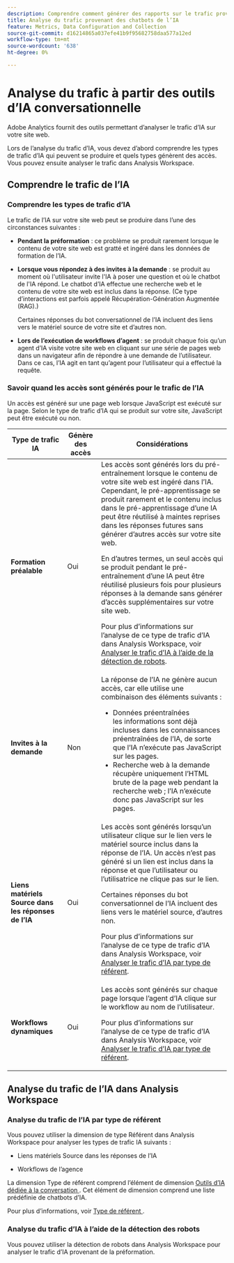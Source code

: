 ```yaml
---
description: Comprendre comment générer des rapports sur le trafic provenant des chatbots d’IA
title: Analyse du trafic provenant des chatbots de l’IA
feature: Metrics, Data Configuration and Collection
source-git-commit: d16214865a037efe41b9f95682758daa577a12ed
workflow-type: tm+mt
source-wordcount: '638'
ht-degree: 0%

---
```


# Analyse du trafic à partir des outils d’IA conversationnelle

Adobe Analytics fournit des outils permettant d’analyser le trafic d’IA sur votre site web.

Lors de l’analyse du trafic d’IA, vous devez d’abord comprendre les types de trafic d’IA qui peuvent se produire et quels types génèrent des accès. Vous pouvez ensuite analyser le trafic dans Analysis Workspace.

## Comprendre le trafic de l’IA

### Comprendre les types de trafic d’IA

Le trafic de l’IA sur votre site web peut se produire dans l’une des circonstances suivantes :

* **Pendant la préformation** : ce problème se produit rarement lorsque le contenu de votre site web est gratté et ingéré dans les données de formation de l’IA.

* **Lorsque vous répondez à des invites à la demande** : se produit au moment où l&#39;utilisateur invite l&#39;IA à poser une question et où le chatbot de l&#39;IA répond. Le chatbot d’IA effectue une recherche web et le contenu de votre site web est inclus dans la réponse. (Ce type d’interactions est parfois appelé Récupération-Génération Augmentée (RAG).)

  Certaines réponses du bot conversationnel de l’IA incluent des liens vers le matériel source de votre site et d’autres non.

* **Lors de l’exécution de workflows d’agent** : se produit chaque fois qu’un agent d’IA visite votre site web en cliquant sur une série de pages web dans un navigateur afin de répondre à une demande de l’utilisateur. Dans ce cas, l’IA agit en tant qu’agent pour l’utilisateur qui a effectué la requête.

### Savoir quand les accès sont générés pour le trafic de l’IA

Un accès est généré sur une page web lorsque JavaScript est exécuté sur la page. Selon le type de trafic d’IA qui se produit sur votre site, JavaScript peut être exécuté ou non.

| Type de trafic IA | Génère des accès | Considérations |
|---------|----------|---------|
| **Formation préalable** | Oui | Les accès sont générés lors du pré-entraînement lorsque le contenu de votre site web est ingéré dans l’IA. Cependant, le pré-apprentissage se produit rarement et le contenu inclus dans le pré-apprentissage d’une IA peut être réutilisé à maintes reprises dans les réponses futures sans générer d’autres accès sur votre site web. <p>En d’autres termes, un seul accès qui se produit pendant le pré-entraînement d’une IA peut être réutilisé plusieurs fois pour plusieurs réponses à la demande sans générer d’accès supplémentaires sur votre site web.</p><p>Pour plus d’informations sur l’analyse de ce type de trafic d’IA dans Analysis Workspace, voir [Analyser le trafic d’IA à l’aide de la détection de robots](#analyze-ai-traffic-using-bot-detection).</p> |
| **Invites à la demande** | Non | La réponse de l’IA ne génère aucun accès, car elle utilise une combinaison des éléments suivants :<ul><li>Données préentraînées <br/>les informations sont déjà incluses dans les connaissances préentraînées de l’IA, de sorte que l’IA n’exécute pas JavaScript sur les pages.</li><li>Recherche web à la demande <br/>récupère uniquement l’HTML brute de la page web pendant la recherche web ; l’IA n’exécute donc pas JavaScript sur les pages.</li></ul> |
| **Liens matériels Source dans les réponses de l’IA** | Oui | Les accès sont générés lorsqu’un utilisateur clique sur le lien vers le matériel source inclus dans la réponse de l’IA. Un accès n’est pas généré si un lien est inclus dans la réponse et que l’utilisateur ou l’utilisatrice ne clique pas sur le lien. <p>Certaines réponses du bot conversationnel de l’IA incluent des liens vers le matériel source, d’autres non. </p><p>Pour plus d’informations sur l’analyse de ce type de trafic d’IA dans Analysis Workspace, voir [Analyser le trafic d’IA par type de référent](#analyze-ai-traffic-by-referrer-type).</p> |
| **Workflows dynamiques** | Oui | Les accès sont générés sur chaque page lorsque l’agent d’IA clique sur le workflow au nom de l’utilisateur. <p>Pour plus d’informations sur l’analyse de ce type de trafic d’IA dans Analysis Workspace, voir [Analyser le trafic d’IA par type de référent](#analyze-ai-traffic-by-referrer-type).</p> |

## Analyse du trafic de l’IA dans Analysis Workspace

### Analyse du trafic de l’IA par type de référent

Vous pouvez utiliser la dimension de type Référent dans Analysis Workspace pour analyser les types de trafic IA suivants :

* Liens matériels Source dans les réponses de l’IA

* Workflows de l’agence

La dimension Type de référent comprend l’élément de dimension [ Outils d’IA dédiée à la conversation ](/help/components/dimensions/referrer-type.md#conversational-ai-tools). Cet élément de dimension comprend une liste prédéfinie de chatbots d’IA.

Pour plus d’informations, voir [ Type de référent ](/help/components/dimensions/referrer-type.md).

### Analyse du trafic d’IA à l’aide de la détection des robots

Vous pouvez utiliser la détection de robots dans Analysis Workspace pour analyser le trafic d’IA provenant de la préformation.

